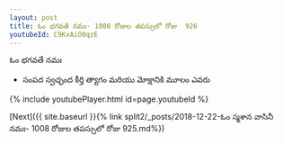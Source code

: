 ```yaml
---
layout: post
title: ఓం భగవతే నమః- 1008 రోజుల తపస్సులో రోజు  926
youtubeId: C9KxAiO0qzE
---
```

 
 
 ఓం భగవతే నమః  
 
 -  సంపద స్వచ్ఛంద కీర్తి త్యాగం మరియు మోక్షానికి మూలం ఎవరు 
 
  
 
  
 
 
 
 
 
 


{% include youtubePlayer.html id=page.youtubeId %}
 
[Next]({{ site.baseurl }}{% link  split2/_posts/2018-12-22-ఓం స్మశాన వాసినీ నమః- 1008 రోజుల తపస్సులో రోజు  925.md%})
 
